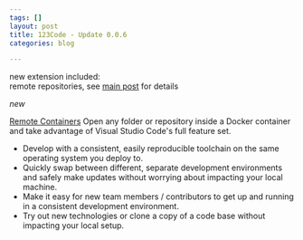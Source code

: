 ```yaml
---
tags: []
layout: post
title: 123Code - Update 0.0.6
categories: blog

---
```

new extension included:  
remote repositories, see [main post](http://the.cognitiveservices.ninja/admin/#/pages/_posts-2021-05-30-test-markdown/) for details

_new_

[Remote Containers](https://marketplace.visualstudio.com/items?itemName=ms-vscode-remote.remote-containers) Open any folder or repository inside a Docker container and take advantage of Visual Studio Code's full feature set.

* Develop with a consistent, easily reproducible toolchain on the same operating system you deploy to.
* Quickly swap between different, separate development environments and safely make updates without worrying about impacting your local machine.
* Make it easy for new team members / contributors to get up and running in a consistent development environment.
* Try out new technologies or clone a copy of a code base without impacting your local setup.